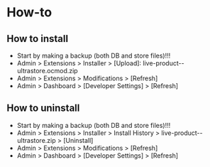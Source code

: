 # How-to

## How to install
* Start by making a backup (both DB and store files)!!!
* Admin > Extensions > Installer > [Upload]: live-product--ultrastore.ocmod.zip
* Admin > Extensions > Modifications > [Refresh]
* Admin > Dashboard > [Developer Settings] > [Refresh]


## How to uninstall
* Start by making a backup (both DB and store files)!!!
* Admin > Extensions > Installer > Install History > live-product--ultrastore.zip > [Uninstall]
* Admin > Extensions > Modifications > [Refresh]
* Admin > Dashboard > [Developer Settings] > [Refresh]

